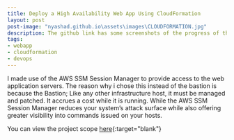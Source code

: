 ```yaml
---
title: Deploy a High Availability Web App Using CloudFormation
layout: post
post-image: "nyashad.github.io\assets\images\CLOUDFORMATION.jpg"
description: The github link has some screenshots of the progress of the project during the course of deployment
tags:
- webapp
- cloudformation
- devops
---
```


I made use of the AWS SSM Session Manager to provide access to the web application servers.
The reason why i chose this instead of the bastion is because the Bastion;
Like any other infrastructure host, it must be managed and patched.
It accrues a cost while it is running.
While the AWS SSM Session Manager reduces your system’s attack surface while also offering greater visibility into commands issued on your hosts. 

You can view the project scope [here](https://github.com/nyashad/ha-cloudformation-webapp){:target="blank"}
